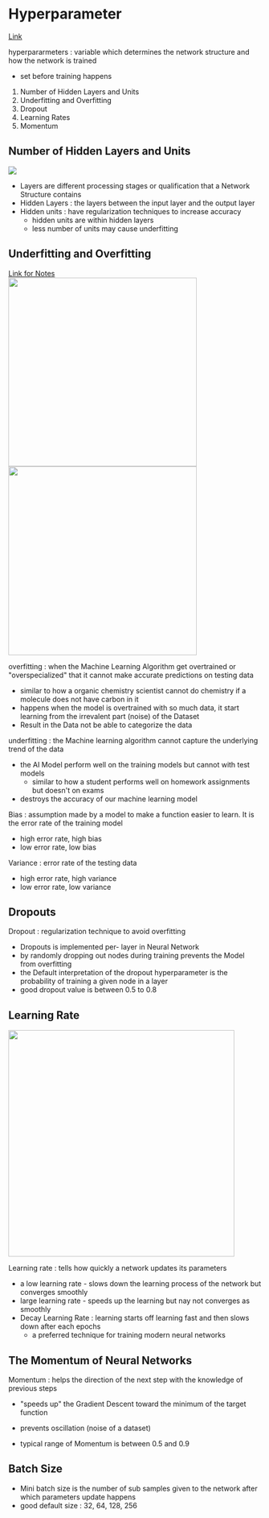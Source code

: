 
# Hyperparameter
<a href = "https://towardsdatascience.com/what-are-hyperparameters-and-how-to-tune-the-hyperparameters-in-a-deep-neural-network-d0604917584a#:~:text=Deep%20Neural%20Network%3F-,What%20are%20hyperparameters%3F,optimizing%20the%20weights%20and%20bias).">Link</a>


hyperpararmeters
: variable which determines the network structure and how the network is trained

- set before training happens

1. Number of Hidden Layers and Units
2. Underfitting and Overfitting
3. Dropout 
4. Learning Rates
5. Momentum

## Number of Hidden Layers and Units

<img src = "https://images.deepai.org/glossary-terms/4c9d8f89916848b4803df475ef6892be/hiddenlayer.png">

- Layers are different processing stages or qualification that a Network Structure contains
- Hidden Layers 
: the layers between the input layer and the output layer
- Hidden units
: have regularization techniques to increase accuracy
  - hidden units are within hidden layers
  - less number of units may cause underfitting

## Underfitting and Overfitting
<a href = "https://www.geeksforgeeks.org/underfitting-and-overfitting-in-machine-learning/">Link for Notes</a>
<br>
<img src = "https://www.dropbox.com/s/nlmx0o7mdjraca2/Screenshot%20from%202022-07-28%2018-15-19.png?raw=1" width = 375px>
<img src = "https://www.dropbox.com/s/q6n6ezzbagakv20/Screenshot%20from%202022-07-28%2018-15-07.png?raw=1" width = 375px>

overfitting
: when the Machine Learning Algorithm get overtrained or "overspecialized" that it cannot make accurate predictions on testing data

- similar to how a organic chemistry scientist cannot do chemistry if a molecule does not have carbon in it 
- happens when the model is overtrained with so much data, it start learning from the irrevalent part (noise) of the Dataset
- Result in the Data not be able to categorize the data

underfitting
: the Machine learning algorithm cannot capture the underlying trend of the data

- the AI Model perform well on the training models but cannot with test models
  - similar to how a student performs well on homework assignments but doesn't on exams
- destroys the accuracy of our machine learning model 


Bias
: assumption made by a model to make a function easier to learn. It is the error rate of the training model
- high error rate, high bias
- low error rate, low bias

Variance
: error rate of the testing data
- high error rate, high variance
- low error rate, low variance

<div>

## Dropouts 
Dropout
: regularization technique to avoid overfitting

- Dropouts is implemented per- layer in Neural Network
-  by randomly dropping out nodes during training prevents the Model from overfitting
- the Default interpretation of the dropout hyperparameter is the probability of training a given node in a layer
- good dropout value is between 0.5 to 0.8

## Learning Rate
<img src = "https://www.dropbox.com/s/nm5hl0b8dadeqgs/Learning%20Rates.png?raw=1" width = 450px>

Learning rate
: tells how quickly a network updates its parameters

- a low learning rate - slows down the learning process of the network but converges smoothly
- large learning rate - speeds up the learning but nay not converges as smoothly
- Decay Learning Rate
: learning starts off learning fast and then slows down after each epochs
  - a preferred technique for training modern neural networks

## The Momentum of Neural Networks
Momentum
: helps the direction of the next step with the knowledge of previous steps

- "speeds up" the Gradient Descent toward the minimum of the target function

- prevents oscillation (noise of a dataset)
- typical range of Momentum is between 0.5 and 0.9

## Batch Size
- Mini batch size is the number of sub samples given to the network after which parameters update happens
- good default size : 32, 64, 128, 256

